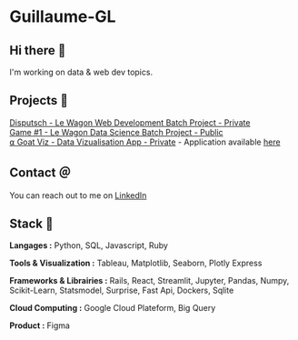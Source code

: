 # Guillaume-GL

## Hi there 👋
I'm working on data & web dev topics.

## Projects 💾
[Disputsch - Le Wagon Web Development Batch Project - Private](https://github.com/Louklfv/DISPUTSCH)  
[Game #1 - Le Wagon Data Science Batch Project - Public](https://github.com/Agnes-Lain/game_one)  
[⍺ Goat Viz - Data Vizualisation App - Private](https://github.com/Guillaume-GL/alpha-goat-vise) - Application available [here](https://alpha-goat-viz.herokuapp.com/) 

## Contact ＠
You can reach out to me on [LinkedIn](https://fr.linkedin.com/in/guillaume-lefay) 

## Stack 🧱
**Langages :**
Python, SQL, Javascript, Ruby

**Tools & Visualization :**
Tableau, Matplotlib, Seaborn, Plotly Express

**Frameworks & Librairies :**
Rails, React, Streamlit, Jupyter, Pandas, Numpy, Scikit-Learn, Statsmodel, Surprise, Fast Api, Dockers, Sqlite

**Cloud Computing :** 
Google Cloud Plateform, Big Query

**Product :**
Figma
